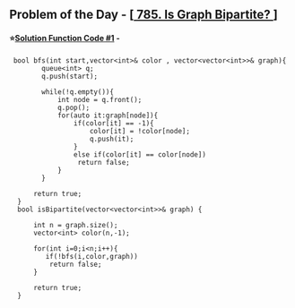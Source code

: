 ## Problem of the Day - [<a href="https://leetcode.com/problems/is-graph-bipartite/"> 785. Is Graph Bipartite? </a>]


#### ⭐<ins>Solution Function Code #1</ins> -


     bool bfs(int start,vector<int>& color , vector<vector<int>>& graph){
            queue<int> q;
            q.push(start);

            while(!q.empty()){
                int node = q.front();
                q.pop();
                for(auto it:graph[node]){
                    if(color[it] == -1){
                        color[it] = !color[node];
                        q.push(it);
                    }
                    else if(color[it] == color[node])
                     return false;
                }
            }

          return true;  
      }
      bool isBipartite(vector<vector<int>>& graph) {

          int n = graph.size();
          vector<int> color(n,-1);

          for(int i=0;i<n;i++){
             if(!bfs(i,color,graph))
              return false;
          }

          return true;
      }

